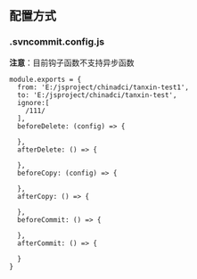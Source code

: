 ## 配置方式

### .svncommit.config.js

**注意**：目前钩子函数不支持异步函数

```
module.exports = {
  from: 'E:/jsproject/chinadci/tanxin-test1',
  to: 'E:/jsproject/chinadci/tanxin-test',
  ignore:[
    /111/
  ],
  beforeDelete: (config) => {
    
  },
  afterDelete: () => {

  },
  beforeCopy: (config) => {
    
  },
  afterCopy: () => {

  },
  beforeCommit: () => {

  },
  afterCommit: () => {
    
  }
}
```